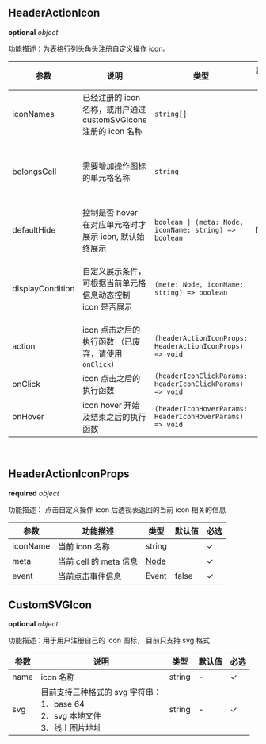 ## HeaderActionIcon

<description> **optional**  _object_ </description>

功能描述：为表格行列头角头注册自定义操作 icon。

| 参数             | 说明        | 类型     | 默认值 | 必选 | 取值        |     版本     |
| ---------------- | ----------- | ----------- | ------ | ---- | ----------- | --- |
| iconNames        | 已经注册的 icon 名称，或用户通过 customSVGIcons 注册的 icon 名称 | `string[]`   |        | ✓    |     | |
| belongsCell      | 需要增加操作图标的单元格名称   | `string`     |        | ✓    | 角头：`cornerCell`;<br>列头：`colCell`;<br>行头：`rowCell` | |
| defaultHide      | 控制是否 hover 在对应单元格时才展示 icon, 默认始终展示  | `boolean \| (meta: Node, iconName: string) => boolean`          | false  |      |  | `1.26.0` 支持配置为一个函数 |
| displayCondition | 自定义展示条件，可根据当前单元格信息动态控制 icon 是否展示 | `(mete: Node, iconName: string) => boolean`         |        |      |  | `1.26.0` 回传 `iconName` 并按单个 icon 控制显隐 |
| action           | icon 点击之后的执行函数 （已废弃，请使用 `onClick`)    | `(headerActionIconProps: HeaderActionIconProps) => void` |        |     |    |  |
| onClick           | icon 点击之后的执行函数   | `(headerIconClickParams: HeaderIconClickParams) => void` |        |     |    | `1.26.0` |
| onHover           | icon hover 开始及结束之后的执行函数   | `(headerIconHoverParams: HeaderIconHoverParams) => void` |        |     |    | `1.26.0` |

​

## HeaderActionIconProps

<description> **required**  _object_ </description>

功能描述： 点击自定义操作 icon 后透视表返回的当前 icon 相关的信息

| 参数 | 功能描述 | 类型 | 默认值 | 必选 |
| --- | --- | --- | --- | --- |
| iconName | 当前 icon 名称 | string |  | ✓ |
| meta |当前 cell 的 meta 信息| [Node](/api/basic-class/node) | | ✓ |
| event |当前点击事件信息| Event | false | ✓ |

## CustomSVGIcon

<description> **optional**  _object_ </description>

功能描述：用于用户注册自己的 icon 图标， 目前只支持 svg 格式

| 参数 | 说明 | 类型 | 默认值 | 必选 |
| --- | --- | --- | --- | --- |
| name | icon 名称 | string | - | ✓ |
| svg | 目前支持三种格式的 svg 字符串：<br> 1、base 64<br>2、svg 本地文件<br>3、线上图片地址 | string | - | ✓ |
